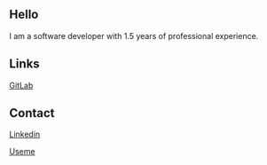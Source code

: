 ## Hello

I am a software developer with 1.5 years of professional experience.

## Links

[GitLab](https://gitlab.com/karmek-k)

## Contact

[Linkedin](https://www.linkedin.com/in/bartosz-glen/)

[Useme](https://useme.com/pl/roles/contractor/bartosz-g,356130/)
